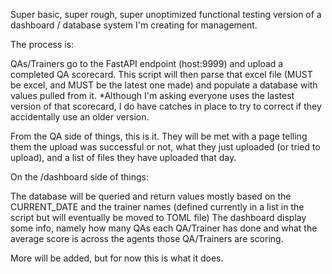 Super basic, super rough, super unoptimized functional testing version of a dashboard / database system I'm creating for management.

The process is:

QAs/Trainers go to the FastAPI endpoint (host:9999) and upload a completed QA scorecard.
This script will then parse that excel file (MUST be excel, and MUST be the latest one made) and populate a database with values pulled from it.
*Although I'm asking everyone uses the lastest version of that scorecard, I do have catches in place to try to correct if they accidentally use an older version. 

From the QA side of things, this is it. They will be met with a page telling them the upload was successful or not, what they just uploaded (or tried to upload), and a list of files they have uploaded that day.

On the /dashboard side of things:

The database will be queried and return values mostly based on the CURRENT_DATE and the trainer names (defined currently in a list in the script but will eventually be moved to TOML file)
The dashboard display some info, namely how many QAs each QA/Trainer has done and what the average score is across the agents those QA/Trainers are scoring. 

More will be added, but for now this is what it does. 
